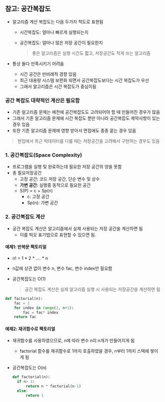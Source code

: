 ## 참고: 공간복잡도

- 알고리즘 계산 복잡도는 다음 두가지 척도로 표현됨

  - 시간복잡도: 얼마나 빠르게 실행되는지

  - 공간복잡도: 얼마나 많은 저장 공간이 필요한지

    > 좋은 알고리즘은 실행 시간도 짧고, 저장공간도 적게 쓰는 알고리즘

- 통상 둘다 만족시키기 어려움

  - 시간 공간은 반비례적 경향 있음
  - 최근 대용량 시스템 보편화 되면서 공간복잡도보다는 시간 복잡도가 우선
  - 그래서 알고리즘은 시간 복잡도가 중심이됨

### 공간 복잡도 대략적인 계산은 필요함

- 기존 알고리즘 문제는 예전에 공간복잡도도 고려되어야 할 때 만들어진 경우가 많음
- 그래서 기존 알고리즘 문제에 시간 복잡도 뿐만 아니라 공간복잡도 제약사항이 있는 경우 있음
- 또한 기존 알고리즘 문제에 영향 받아서 면접에도 종종 묻는 경우 있음

> 현업에서 최근 빅데이터를 다룰 때는 저장공간을 고려해서 구현하는 경우도 있음

### 1. 공간복잡도(Space Complexity)

- 프로그램을 실행 및 완료하는데 필요한 저장 공간의 양을 뜻함
- 총 필요저장공간
  - 고정 공간: 코드 저장 공간, 단순 변수 및 상수
  - **가변 공간**: 실행중 동적으로 필요한 공간
  - S(P) = c + Sp(n)
    - c: 고정 공간
    - Sp(n): 가변 공간

### 2. 공간복잡도 계산

- 공간 복잡도 계산은 알고리즘에서 실제 사용되는 저장 공간을 계산하면 됨
  - 이를 빅오 표기법으로 표현할 수 있으면 됨.

#### 예제1: 반복문 팩토리얼

- n! = 1 * 2 * .... * n

- n값에 상관 없이 변수 n, 변수 fac, 변수 index만 필요함

- 공간복잡도는 O(1)

  > 공간 복잡도 계산은 실제 알고리즘 실행 시 사용되는 저장공간을 계산하면 됨

```python
def factorial(n):
    fac = 1
    for index in range(2, n+1):
        fac = fac* index
    return fac                   
```

#### 예제2: 재귀함수로 팩토리얼

- 재귀함수를 사용하였으므로, n에 따라 변수 n이 n개가 만들어지게 됨

  - factorial 함수를 재귀함수로 1까지 호출하였을 경우, n부터 1까지 스택에 쌓이게 됨

- 공간복잡도는 O(n)

  ```python
  def factorial(n):
    if n> 1:
        return n * factorial(n-1)
    else:
        return 1
  ```